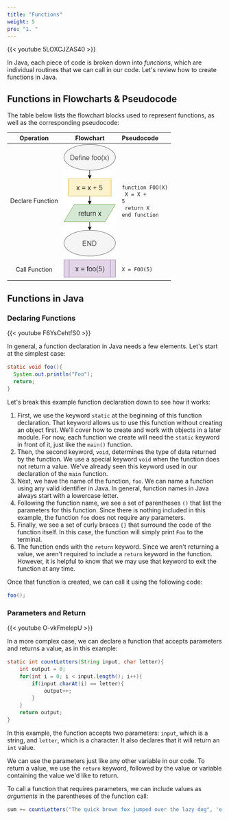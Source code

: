 ```yaml
---
title: "Functions"
weight: 5
pre: "1. "
---
```

{{< youtube 5LOXCJZAS40  >}}

In Java, each piece of code is broken down into _functions_, which are individual routines that we can call in our code. Let's review how to create functions in Java.

## Functions in Flowcharts & Pseudocode

The table below lists the flowchart blocks used to represent functions, as well as the corresponding pseudocode:

| Operation | Flowchart | Pseudocode |
|:---------:|:---------:|:-----------|
| Declare Function | ![Declare Function Flowchart Block](/images/2/2.17.x.1.function1.png) | <pre><code>function FOO(X)<br>    X = X + 5<br>    return X<br>end function</code></pre> |
| Call Function | ![Call Function Flowchart Block](/images/2/2.17.x.1.function2.png) | <pre><code>X = FOO(5)</code></pre> |

## Functions in Java

### Declaring Functions

{{< youtube F6YsCehtfS0  >}}

In general, a function declaration in Java needs a few elements. Let's start at the simplest case:

```java
static void foo(){
  System.out.println("Foo");
  return;
}
```

Let's break this example function declaration down to see how it works:

1. First, we use the keyword `static` at the beginning of this function declaration. That keyword allows us to use this function without creating an object first. We'll cover how to create and work with objects in a later module. For now, each function we create will need the `static` keyword in front of it, just like the `main()` function. 
1. Then, the second keyword, `void`, determines the type of data returned by the function. We use a special keyword `void` when the function does not return a value. We've already seen this keyword used in our declaration of the `main` function.
1. Next, we have the name of the function, `foo`. We can name a function using any valid identifier in Java. In general, function names in Java always start with a lowercase letter. 
1. Following the function name, we see a set of parentheses `()` that list the parameters for this function. Since there is nothing included in this example, the function `foo` does not require any parameters.
1. Finally, we see a set of curly braces `{}` that surround the code of the function itself. In this case, the function will simply print `Foo` to the terminal.
1. The function ends with the `return` keyword. Since we aren't returning a value, we aren't required to include a `return` keyword in the function. However, it is helpful to know that we may use that keyword to exit the function at any time. 

Once that function is created, we can call it using the following code:

```java
foo();
```

### Parameters and Return

{{< youtube O-vkFmelepU  >}}

In a more complex case, we can declare a function that accepts parameters and returns a value, as in this example:

```java
static int countLetters(String input, char letter){
    int output = 0;
    for(int i = 0; i < input.length(); i++){
        if(input.charAt(i) == letter){
            output++;
        }
    }
    return output;
}
```

In this example, the function accepts two parameters: `input`, which is a string, and `letter`, which is a character. It also declares that it will return an `int` value. 

We can use the parameters just like any other variable in our code. To return a value, we use the `return` keyword, followed by the value or variable containing the value we'd like to return. 

To call a function that requires parameters, we can include values as _arguments_ in the parentheses of the function call:

```java
sum += countLetters("The quick brown fox jumped over the lazy dog", 'e');
```
